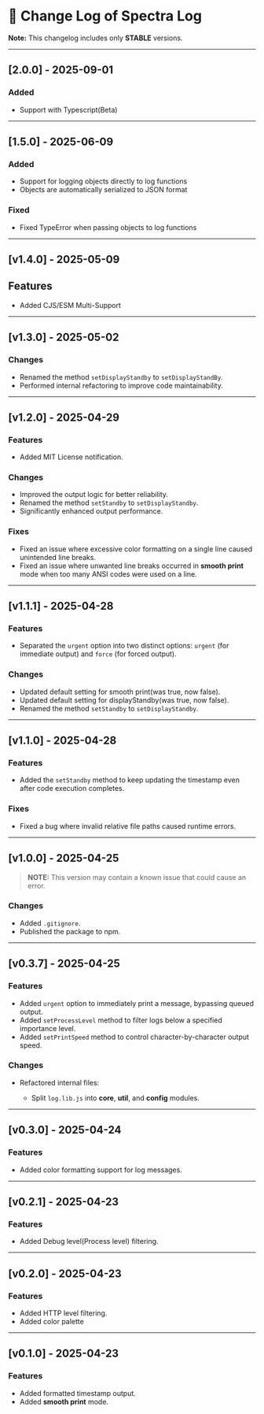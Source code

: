 # 📝 **Change Log of Spectra Log**

**Note:** This changelog includes only **STABLE** versions.

---
## \[2.0.0] - 2025-09-01
### Added
- Support with Typescript(Beta)

---

## \[1.5.0] - 2025-06-09
### Added
- Support for logging objects directly to log functions
- Objects are automatically serialized to JSON format

### Fixed  
- Fixed TypeError when passing objects to log functions

---

## \[v1.4.0] - 2025-05-09

## Features

* Added CJS/ESM Multi-Support

---

## \[v1.3.0] - 2025-05-02

### Changes

* Renamed the method `setDisplayStandby` to `setDisplayStandBy`.
* Performed internal refactoring to improve code maintainability.

---

## \[v1.2.0] - 2025-04-29

### Features

* Added MIT License notification.

### Changes

* Improved the output logic for better reliability.
* Renamed the method `setStandby` to `setDisplayStandby`.
* Significantly enhanced output performance.

### Fixes

* Fixed an issue where excessive color formatting on a single line caused unintended line breaks.
* Fixed an issue where unwanted line breaks occurred in **smooth print** mode when too many ANSI codes were used on a line.

---

## \[v1.1.1] - 2025-04-28

### Features

* Separated the `urgent` option into two distinct options: `urgent` (for immediate output) and `force` (for forced output).

### Changes

* Updated default setting for smooth print(was true, now false).
* Updated default setting for displayStandby(was true, now false).
* Renamed the method `setStandby` to `setDisplayStandby`.

---

## \[v1.1.0] - 2025-04-28

### Features

* Added the `setStandby` method to keep updating the timestamp even after code execution completes.

### Fixes

* Fixed a bug where invalid relative file paths caused runtime errors.

---

## \[v1.0.0] - 2025-04-25

> **NOTE:** This version may contain a known issue that could cause an error.

### Changes

* Added `.gitignore`.
* Published the package to npm.

---

## \[v0.3.7] - 2025-04-25

### Features

* Added `urgent` option to immediately print a message, bypassing queued output.
* Added `setProcessLevel` method to filter logs below a specified importance level.
* Added `setPrintSpeed` method to control character-by-character output speed.

### Changes

* Refactored internal files:

  * Split `log.lib.js` into **core**, **util**, and **config** modules.

---

## \[v0.3.0] - 2025-04-24

### Features

* Added color formatting support for log messages.

---

## \[v0.2.1] - 2025-04-23

### Features

* Added Debug level(Process level) filtering.

---

## \[v0.2.0] - 2025-04-23

### Features

* Added HTTP level filtering.
* Added color palette

---

## \[v0.1.0] - 2025-04-23

### Features

* Added formatted timestamp output.
* Added **smooth print** mode.
